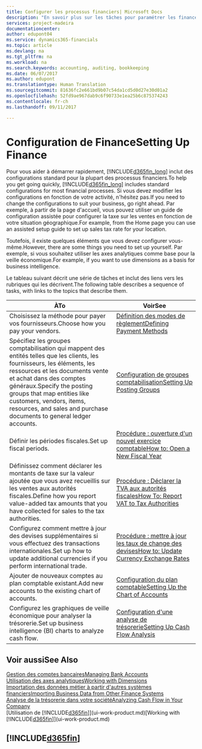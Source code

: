 ```yaml
---
title: Configurer les processus financiers| Microsoft Docs
description: "En savoir plus sur les tâches pour paramétrer les finances de votre société afin de les adapter à votre comptabilité ou vos audits."
services: project-madeira
documentationcenter: 
author: edupont04
ms.service: dynamics365-financials
ms.topic: article
ms.devlang: na
ms.tgt_pltfrm: na
ms.workload: na
ms.search.keywords: accounting, auditing, bookkeeping
ms.date: 06/07/2017
ms.author: edupont
ms.translationtype: Human Translation
ms.sourcegitcommit: 81636fc2e661bd9b07c54da1cd5d0d27e30d01a2
ms.openlocfilehash: 52fd9ae967dab9c6f90733e1ea25b6c875374243
ms.contentlocale: fr-ch
ms.lasthandoff: 09/11/2017

---
```

# <a name="setting-up-finance"></a><span data-ttu-id="0ec57-103">Configuration de Finance</span><span class="sxs-lookup"><span data-stu-id="0ec57-103">Setting Up Finance</span></span>
<span data-ttu-id="0ec57-104">Pour vous aider à démarrer rapidement, [!INCLUDE[d365fin_long](includes/d365fin_long_md.md)] inclut des configurations standard pour la plupart des processus financiers.</span><span class="sxs-lookup"><span data-stu-id="0ec57-104">To help you get going quickly, [!INCLUDE[d365fin_long](includes/d365fin_long_md.md)] includes standard configurations for most financial processes.</span></span> <span data-ttu-id="0ec57-105">Si vous devez modifier les configurations en fonction de votre activité, n'hésitez pas.</span><span class="sxs-lookup"><span data-stu-id="0ec57-105">If you need to change the configurations to suit your business, go right ahead.</span></span> <span data-ttu-id="0ec57-106">Par exemple, à partir de la page d'accueil, vous pouvez utiliser un guide de configuration assistée pour configurer la taxe sur les ventes en fonction de votre situation géographique.</span><span class="sxs-lookup"><span data-stu-id="0ec57-106">For example, from the Home page you can use an assisted setup guide to set up sales tax rate for your location.</span></span>  

<span data-ttu-id="0ec57-107">Toutefois, il existe quelques éléments que vous devez configurer vous-même.</span><span class="sxs-lookup"><span data-stu-id="0ec57-107">However, there are some things you need to set up yourself.</span></span> <span data-ttu-id="0ec57-108">Par exemple, si vous souhaitez utiliser les axes analytiques comme base pour la veille économique.</span><span class="sxs-lookup"><span data-stu-id="0ec57-108">For example, if you want to use dimensions as a basis for business intelligence.</span></span>  

<span data-ttu-id="0ec57-109">Le tableau suivant décrit une série de tâches et inclut des liens vers les rubriques qui les décrivent.</span><span class="sxs-lookup"><span data-stu-id="0ec57-109">The following table describes a sequence of tasks, with links to the topics that describe them.</span></span>

| <span data-ttu-id="0ec57-110">À</span><span class="sxs-lookup"><span data-stu-id="0ec57-110">To</span></span> | <span data-ttu-id="0ec57-111">Voir</span><span class="sxs-lookup"><span data-stu-id="0ec57-111">See</span></span> |
| --- | --- |
| <span data-ttu-id="0ec57-112">Choisissez la méthode pour payer vos fournisseurs.</span><span class="sxs-lookup"><span data-stu-id="0ec57-112">Choose how you pay your vendors.</span></span> |[<span data-ttu-id="0ec57-113">Définition des modes de règlement</span><span class="sxs-lookup"><span data-stu-id="0ec57-113">Defining Payment Methods</span></span>](finance-payment-methods.md) |
| <span data-ttu-id="0ec57-114">Spécifiez les groupes comptabilisation qui mappent des entités telles que les clients, les fournisseurs, les éléments, les ressources et les documents vente et achat dans des comptes généraux.</span><span class="sxs-lookup"><span data-stu-id="0ec57-114">Specify the posting groups that map entities like customers, vendors, items, resources, and sales and purchase documents to general ledger accounts.</span></span> |[<span data-ttu-id="0ec57-115">Configuration de groupes comptabilisation</span><span class="sxs-lookup"><span data-stu-id="0ec57-115">Setting Up Posting Groups</span></span>](finance-posting-groups.md)|
| <span data-ttu-id="0ec57-116">Définir les périodes fiscales.</span><span class="sxs-lookup"><span data-stu-id="0ec57-116">Set up fiscal periods.</span></span> |[<span data-ttu-id="0ec57-117">Procédure : ouverture d'un nouvel exercice comptable</span><span class="sxs-lookup"><span data-stu-id="0ec57-117">How to: Open a New Fiscal Year</span></span>](finance-how-open-new-fiscal-year.md) |
| <span data-ttu-id="0ec57-118">Définissez comment déclarer les montants de taxe sur la valeur ajoutée que vous avez recueillis sur les ventes aux autorités fiscales.</span><span class="sxs-lookup"><span data-stu-id="0ec57-118">Define how you report value-added tax amounts that you have collected for sales to the tax authorities.</span></span> |[<span data-ttu-id="0ec57-119">Procédure : Déclarer la TVA aux autorités fiscales</span><span class="sxs-lookup"><span data-stu-id="0ec57-119">How To: Report VAT to Tax Authorities</span></span>](finance-how-report-vat.md)|
| <span data-ttu-id="0ec57-120">Configurez comment mettre à jour des devises supplémentaires si vous effectuez des transactions internationales.</span><span class="sxs-lookup"><span data-stu-id="0ec57-120">Set up how to update additional currencies if you perform international trade.</span></span> |[<span data-ttu-id="0ec57-121">Procédure : mettre à jour les taux de change des devises</span><span class="sxs-lookup"><span data-stu-id="0ec57-121">How to: Update Currency Exchange Rates</span></span>](finance-how-update-currencies.md) |
| <span data-ttu-id="0ec57-122">Ajouter de nouveaux comptes au plan comptable existant.</span><span class="sxs-lookup"><span data-stu-id="0ec57-122">Add new accounts to the existing chart of accounts.</span></span> |[<span data-ttu-id="0ec57-123">Configuration du plan comptable</span><span class="sxs-lookup"><span data-stu-id="0ec57-123">Setting Up the Chart of Accounts</span></span>](finance-setup-chart-accounts.md) |
| <span data-ttu-id="0ec57-124">Configurez les graphiques de veille économique pour analyser la trésorerie.</span><span class="sxs-lookup"><span data-stu-id="0ec57-124">Set up business intelligence (BI) charts to analyze cash flow.</span></span> |[<span data-ttu-id="0ec57-125">Configuration d'une analyse de trésorerie</span><span class="sxs-lookup"><span data-stu-id="0ec57-125">Setting Up Cash Flow Analysis</span></span>](finance-setup-cash-flow-analyses.md) |

## <a name="see-also"></a><span data-ttu-id="0ec57-126">Voir aussi</span><span class="sxs-lookup"><span data-stu-id="0ec57-126">See Also</span></span>
[<span data-ttu-id="0ec57-127">Gestion des comptes bancaires</span><span class="sxs-lookup"><span data-stu-id="0ec57-127">Managing Bank Accounts</span></span>](bank-manage-bank-accounts.md)  
[<span data-ttu-id="0ec57-128">Utilisation des axes analytiques</span><span class="sxs-lookup"><span data-stu-id="0ec57-128">Working with Dimensions</span></span>](finance-dimensions.md)  
[<span data-ttu-id="0ec57-129">Importation des données métier à partir d'autres systèmes financiers</span><span class="sxs-lookup"><span data-stu-id="0ec57-129">Importing Business Data from Other Finance Systems</span></span>](upload-data.md)  
[<span data-ttu-id="0ec57-130">Analyse de la trésorerie dans votre société</span><span class="sxs-lookup"><span data-stu-id="0ec57-130">Analyzing Cash Flow in Your Company</span></span>](finance-analyze-cash-flow.md)  
<span data-ttu-id="0ec57-131">[Utilisation de [!INCLUDE[d365fin](includes/d365fin_md.md)]](ui-work-product.md)</span><span class="sxs-lookup"><span data-stu-id="0ec57-131">[Working with [!INCLUDE[d365fin](includes/d365fin_md.md)]](ui-work-product.md)</span></span>  

## [!INCLUDE[d365fin](includes/free_trial_md.md)]
